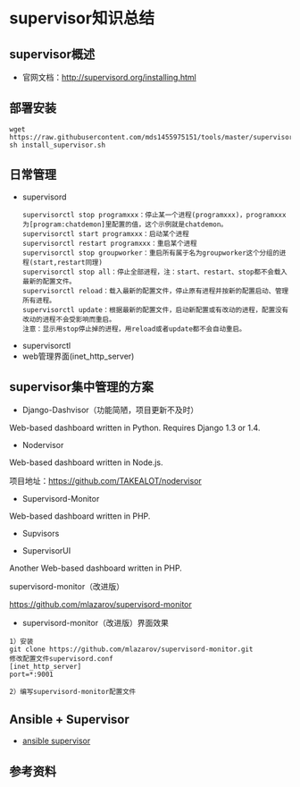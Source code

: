 # supervisor知识总结

## supervisor概述
- 官网文档：http://supervisord.org/installing.html

## 部署安装
```
wget https://raw.githubusercontent.com/mds1455975151/tools/master/supervisor/install_supervisor.sh
sh install_supervisor.sh
```
## 日常管理
- supervisord
  ``` text
  supervisorctl stop programxxx：停止某一个进程(programxxx)，programxxx为[program:chatdemon]里配置的值，这个示例就是chatdemon。
  supervisorctl start programxxx：启动某个进程
  supervisorctl restart programxxx：重启某个进程
  supervisorctl stop groupworker：重启所有属于名为groupworker这个分组的进程(start,restart同理)
  supervisorctl stop all：停止全部进程，注：start、restart、stop都不会载入最新的配置文件。
  supervisorctl reload：载入最新的配置文件，停止原有进程并按新的配置启动、管理所有进程。
  supervisorctl update：根据最新的配置文件，启动新配置或有改动的进程，配置没有改动的进程不会受影响而重启。
  注意：显示用stop停止掉的进程，用reload或者update都不会自动重启。
  ```
- supervisorctl
- web管理界面(inet_http_server)

## supervisor集中管理的方案
- Django-Dashvisor（功能简陋，项目更新不及时）

Web-based dashboard written in Python. Requires Django 1.3 or 1.4.

- Nodervisor

Web-based dashboard written in Node.js.

项目地址：https://github.com/TAKEALOT/nodervisor

- Supervisord-Monitor

Web-based dashboard written in PHP.

- Supvisors

- SupervisorUI

Another Web-based dashboard written in PHP.

supervisord-monitor（改进版）

https://github.com/mlazarov/supervisord-monitor

- supervisord-monitor（改进版）界面效果
```
1）安装
git clone https://github.com/mlazarov/supervisord-monitor.git
修改配置文件supervisord.conf
[inet_http_server]
port=*:9001

2）编写supervisord-monitor配置文件
```
## Ansible + Supervisor
- [ansible supervisor](http://docs.ansible.com/ansible/latest/modules/supervisorctl_module.html#supervisorctl-module)

## 参考资料
